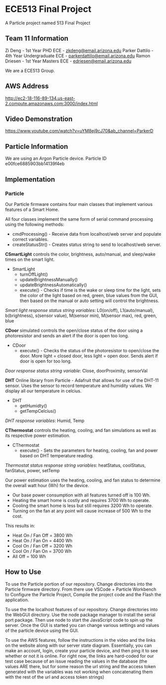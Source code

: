 # ECE513 Final Project

A Particle project named 513 Final Project

## Team 11 Information
Zi Deng - 1st Year PHD ECE - zkdeng@email.arizona.edu
Parker Dattilo - 4th Year Undergraduate ECE - parkerdattilo@email.arizona.edu
Ramon Driesen - 1st Year Masters ECE - edriesen@email.arizona.edu

We are a ECE513 Group.

## AWS Address
http://ec2-18-116-89-134.us-east-2.compute.amazonaws.com:3000/index.html

## Video Demonstration
https://www.youtube.com/watch?v=uYM8ej9cJ70&ab_channel=ParkerD

## Particle Information
We are using an Argon Particle device. Particle ID e00fce6885903bb14139f4eb

## Implementation
### Particle
Our Particle firmware contains four main classes that implement various features of a Smart Home.

All four classes implement the same form of serial command processing using the following methods:
- cmdProcessing() - Receive data from localhost/web server and populate correct variables.
- createStatusStr() - Creates status string to send to localhost/web server.

**CSmartLight** controls the color, brightness, auto/manual, and sleep/wake times on the smart light.
- SmartLight
  - turnOffLight()
  - updateBrightnessManually()
  - updateBrightnessAutomatically()
  - execute() - Checks if time is the wake or sleep time for the light, sets the color of the light based on red, green, blue values from the GUI, then based on the manual or auto setting will control the brightness.

*Smart light response status string variables*: L0(on/off), L1(auto/manual), b(brightness), s(sensor value), M(sensor min), M(sensor max), red, green, blue

**CDoor** simulated controls the open/close status of the door using a photoresistor and sends an alert if the door is open too long.
- CDoor
  - execute() - Checks the status of the photoresistor to open/close the door. More light = closed door, less light = open door. Sends alert if door is open for too long.

*Door response status string variable*: Close, doorProximity, sensorVal

**DHT** Online library from Particle - Adafruit that allows for use of the DHT-11 sensor. Uses the sensor to record temperature and humidity values. We display all our temperature in celcius.
- DHT
  - getHumidty()
  - getTempCelcius()

*DHT response variables*: Humid, Temp

**CThermostat** controls the heating, cooling, and fan simulations as well as its respective power estimation.
- CThermostat
  - execute() - Sets the parameters for heating, cooling, fan and power based on DHT temperature reading.

*Thermostat status response string variables*: heatStatus, coolStatus, fanStatus, power, setTemp

Our power estimation uses the heating, cooling, and fan status to determine the overall watt hour (Wh) for the device.
- Our base power consumption with all features turned off is 100 Wh.
- Heating the smart home is costly and requires 3700 Wh to operate.
- Cooling the smart home is less but still requires 3200 Wh to operate.
- Turning on the fan at any point will cause increase of 500 Wh to the cost.

This results in:
- Heat On / Fan Off = 3800 Wh
- Heat On / Fan On = 4400 Wh
- Cool On / Fan Off = 3200 Wh
- Cool On / Fan On = 3700 Wh
- All Off = 100 Wh

## How to Use
To use the Particle portion of our repository. Change directories into the Particle firmware directory. From there use VSCode + Particle Workbench to Configure the Particle Project, Compile the project code and the Flash the application.

To use the the localhost features of our repository. Change directories into the WebGUI directory. Use the node package manager to install the serial port package. Then use node to start the JavaScript code to spin up the server. Once the GUI is started you can change various settings and values of the particle device using the GUI.

To use the AWS features, follow the instructions in the video and the links on the website along with our server state diagram. Essentially, you can make an account, login, create your particle device, and then ping it to see whether or not it is online. For right now, the links are hard-coded for our test case because of an issue reading the values in the database (the values ARE there, but for some reason the url string and the access token generated with the variables was not working when concatenating them with the rest of the url and access token strings)
